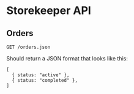 # Storekeeper API

## Orders

`GET /orders.json`

Should return a JSON format that looks like this:

    [
      { status: "active" },
      { status: "completed" },
    ]
